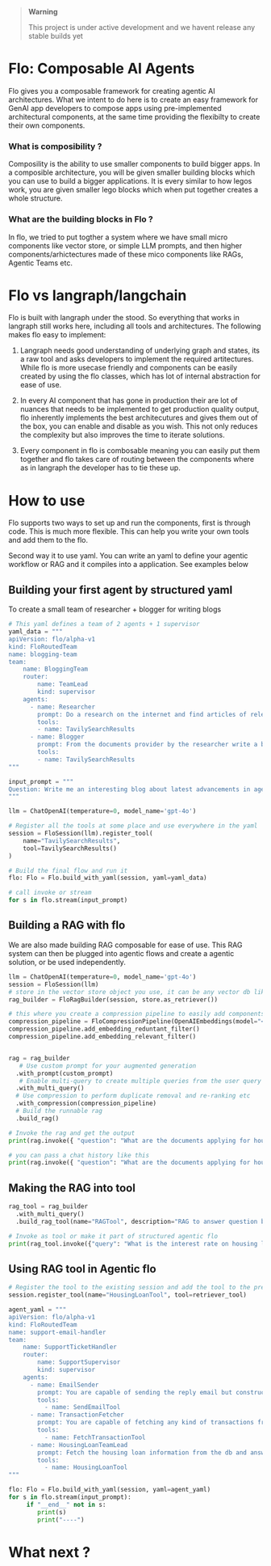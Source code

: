 > **Warning**
>
> This project is under active development and we havent release any stable builds yet

# Flo: Composable AI Agents

Flo gives you a composable framework for creating agentic AI architectures. What we intent to do here is to create an easy framework for GenAI app developers to compose apps using pre-implemented architectural components, at the same time providing the flexibilty to create their own components.

### What is composibility ?

Composility is the ability to use smaller components to build bigger apps. In a composible architecture, you will be given smaller building blocks which you can use to build a bigger applications. It is every similar to how legos work, you are given smaller lego blocks which when put together creates a whole structure.

### What are the building blocks in Flo ?

In flo, we tried to put togther a system where we have small micro components like vector store, or simple LLM prompts, and then higher components/arhictectures made of these mico components like RAGs, Agentic Teams etc.

# Flo vs langraph/langchain

Flo is built with langraph under the stood. So everything that works in langraph still works here, including all tools and architectures. The following makes flo easy to implement:

1. Langraph needs good understanding of underlying graph and states, its a raw tool and asks developers to implement the required artitectures. While flo is more usecase friendly and components can be easily created by using the flo classes, which has lot of internal abstraction for ease of use.

2. In every AI component that has gone in production their are lot of nuances that needs to be implemented to get production quality output, flo inherently implements the best architecutures and gives them out of the box, you can enable and disable as you wish. This not only reduces the complexity but also improves the time to iterate solutions.

3. Every component in flo is combosable meaning you can easily put them together and flo takes care of routing between the components where as in langraph the developer has to tie these up.

# How to use
Flo supports two ways to set up and run the components, first is through code. This is much more flexible. This can help you write your own tools and add them to the flo.

Second way it to use yaml. You can write an yaml to define your agentic workflow or RAG and it compiles into a application. See examples below

## Building your first agent by structured yaml
To create a small team of researcher + blogger for writing blogs

```python
# This yaml defines a team of 2 agents + 1 supervisor
yaml_data = """
apiVersion: flo/alpha-v1
kind: FloRoutedTeam
name: blogging-team
team:
    name: BloggingTeam
    router:
        name: TeamLead
        kind: supervisor
    agents:
      - name: Researcher
        prompt: Do a research on the internet and find articles of relevent to the topic asked by the user, always try to find the latest information on the same
        tools:
        - name: TavilySearchResults
      - name: Blogger
        prompt: From the documents provider by the researcher write a blog of 300 words with can be readily published, make in engaging and add reference links to original blogs
        tools:
        - name: TavilySearchResults
"""

input_prompt = """
Question: Write me an interesting blog about latest advancements in agentic AI
"""

llm = ChatOpenAI(temperature=0, model_name='gpt-4o')

# Register all the tools at some place and use everywhere in the yaml
session = FloSession(llm).register_tool(
    name="TavilySearchResults", 
    tool=TavilySearchResults()
)

# Build the final flow and run it
flo: Flo = Flo.build_with_yaml(session, yaml=yaml_data)

# call invoke or stream
for s in flo.stream(input_prompt)
```

## Building a RAG with flo

We are also made building RAG composable for ease of use. This RAG system can then be plugged into agentic flows and create a agentic solution, or be used independently.

```python
llm = ChatOpenAI(temperature=0, model_name='gpt-4o')
session = FloSession(llm)
# store in the vector store object you use, it can be any vector db like Chroma or Astra or Pinecorn etc
rag_builder = FloRagBuilder(session, store.as_retriever())

# this where you create a compression pipeline to easily add components like re-ranker
compression_pipeline = FloCompressionPipeline(OpenAIEmbeddings(model="<embeddings model>"))
compression_pipeline.add_embedding_reduntant_filter()
compression_pipeline.add_embedding_relevant_filter()


rag = rag_builder
   # Use custom prompt for your augmented generation
  .with_prompt(custom_prompt)
   # Enable multi-query to create multiple queries from the user query and bring all these semantically similar documents
  .with_multi_query()
  # Use compression to perform duplicate removal and re-ranking etc
  .with_compression(compression_pipeline)
  # Build the runnable rag
  .build_rag()

# Invoke the rag and get the output
print(rag.invoke({ "question": "What are the documents applying for housing loan" }))

# you can pass a chat history like this
print(rag.invoke({ "question": "What are the documents applying for housing loan", "chat_history": [] }))

```

## Making the RAG into tool

```python
rag_tool = rag_builder
  .with_multi_query()
  .build_rag_tool(name="RAGTool", description="RAG to answer question by looking at db")

# Invoke as tool or make it part of structured agentic flo
print(rag_tool.invoke({"query": "What is the interest rate on housing loans"}))
```

## Using RAG tool in Agentic flo

```python
# Register the tool to the existing session and add the tool to the previous yaml
session.register_tool(name="HousingLoanTool", tool=retriever_tool)

agent_yaml = """
apiVersion: flo/alpha-v1
kind: FloRoutedTeam
name: support-email-handler
team:
    name: SupportTicketHandler
    router:
        name: SupportSupervisor
        kind: supervisor
    agents:
      - name: EmailSender
        prompt: You are capable of sending the reply email but constructing a apt response
        tools:
          - name: SendEmailTool
      - name: TransactionFetcher
        prompt: You are capable of fetching any kind of transactions from the database given transaction reference id
        tools:
          - name: FetchTransactionTool
      - name: HousingLoanTeamLead
        prompt: Fetch the housing loan information from the db and answer the question
        tools:
          - name: HousingLoanTool
"""

flo: Flo = Flo.build_with_yaml(session, yaml=agent_yaml)
for s in flo.stream(input_prompt):
     if "__end__" not in s:
        print(s)
        print("----") 
```

# What next ?

